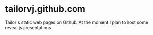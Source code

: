 tailorvj.github.com
===================

Tailor's static web pages on Github. At the moment I plan to host some reveal.js presentations. 
